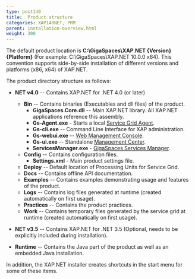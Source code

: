 ```yaml
---
type: post140
title:  Product structure
categories: XAP140NET, PRM
parent: installation-overview.html
weight: 300
---
```


The default product location is **C:\GigaSpaces\XAP.NET \{Version\} \{Platform\}** (For example: C:\GigaSpaces\XAP.NET 10.0.0 x64). This convention supports side-by-side installation of different versions and platforms (x86, x64) of XAP.NET.

The product directory structure as follows:

- **NET v4.0** -- Contains XAP.NET for .NET 4.0 (or later)
    - **Bin** -- Contains binaries (Executables and dll files) of the product.
        - **GigaSpaces.Core.dll** -- Main XAP.NET library. All XAP.NET applications reference this assembly.
        - **Gs-Agent.exe** - Starts a local [Service Grid Agent](../admin/the-runtime-environment.html).
        - **Gs-cli.exe** -- Command Line Interface for XAP administration.
        - **Gs-webui.exe** -- [Web Management Console](../admin/web-management-console.html).
        - **Gs-ui.exe** -- Standalone [Management Center](../admin/gigaspaces-management-center.html).
        - **ServicesManager.exe** - [GigaSpaces Services Manager](./gigaspaces-services-manager.html).
    - **Config** -- Contains configuration files.
        - **Settings.xml** - Main product settings file.
    - **Deploy** -- Default location of Processing Units for Service Grid.
    - **Docs** -- Contains offline API documentation.
    - **Examples** -- Contains examples demonstrating usage and features of the product.
    - **Logs** -- Contains log files generated at runtime (created automatically on first usage).
    - **Practices** -- Contains the product practices.
    - **Work** -- Contains temporary files generated by the service grid at runtime (created automatically on first usage).

- **NET v3.5** -- Contains XAP.NET for .NET 3.5 (Optional, needs to be explicitly included during installation). 
- **Runtime** -- Contains the Java part of the product as well as an embedded Java installation.

In addition, the XAP.NET installer creates shortcuts in the start menu for some of these items.
